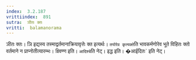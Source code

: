 ```yaml
---
index:  3.2.187
vrittiindex:  891
sutra:  ञीतः क्तः
vritti:  balamanorama 
---
```


ञीतः क्तः। ञि इद्यस्य तस्माद्वर्तमानाक्रियावृत्तेः क्त इत्यर्थः। `तयोरेव कृत्यक्ते`ति भावकर्मणोरेव भूते विहितः क्तो वर्तमाने न प्राप्नोतीत्यारम्भः। क्ष्विण्ण इति। `आदिश्चे`ति नेट्। इद्ध इति। �आईदितः` इति नेट्। 

